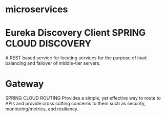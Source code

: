 # microservices

# Eureka Discovery Client SPRING CLOUD DISCOVERY
A REST based service for locating services for the purpose of load balancing and failover of middle-tier servers.
# Gateway 
SPRING CLOUD ROUTING Provides a simple, yet effective way to route to APIs and provide cross cutting concerns to them such as security, monitoring/metrics, and resiliency.
